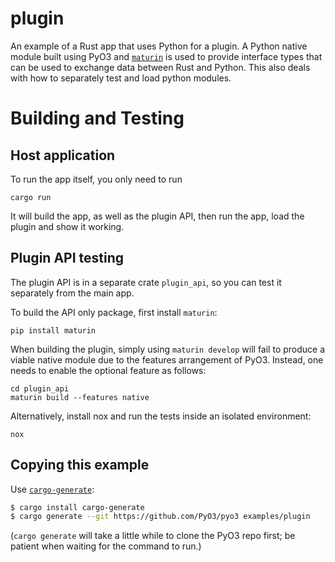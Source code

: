 # plugin

An example of a Rust app that uses Python for a plugin. A Python native module built using PyO3 and [`maturin`](https://github.com/PyO3/maturin) is used to provide
interface types that can be used to exchange data between Rust and Python. This also deals with how to separately test and load python modules.

# Building and Testing
## Host application
To run the app itself, you only need to run 

```shell
cargo run
```
It will build the app, as well as the plugin API, then run the app, load the plugin and show it working.

## Plugin API testing

The plugin API is in a separate crate `plugin_api`, so you can test it separately from the main app. 

To build the API only package, first install `maturin`:

```shell
pip install maturin
```

When building the plugin, simply using `maturin develop` will fail to produce a viable native module due to the features arrangement of PyO3. 
Instead, one needs to enable the optional feature as follows:

```shell
cd plugin_api
maturin build --features native
```

Alternatively, install nox and run the tests inside an isolated environment:

```shell
nox
```

## Copying this example

Use [`cargo-generate`](https://crates.io/crates/cargo-generate):

```bash
$ cargo install cargo-generate
$ cargo generate --git https://github.com/PyO3/pyo3 examples/plugin
```

(`cargo generate` will take a little while to clone the PyO3 repo first; be patient when waiting for the command to run.)
